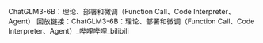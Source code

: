 ChatGLM3-6B：理论、部署和微调（Function Call、Code Interpreter、Agent）
回放链接：ChatGLM3-6B：理论、部署和微调（Function Call、Code Interpreter、Agent）_哔哩哔哩_bilibili